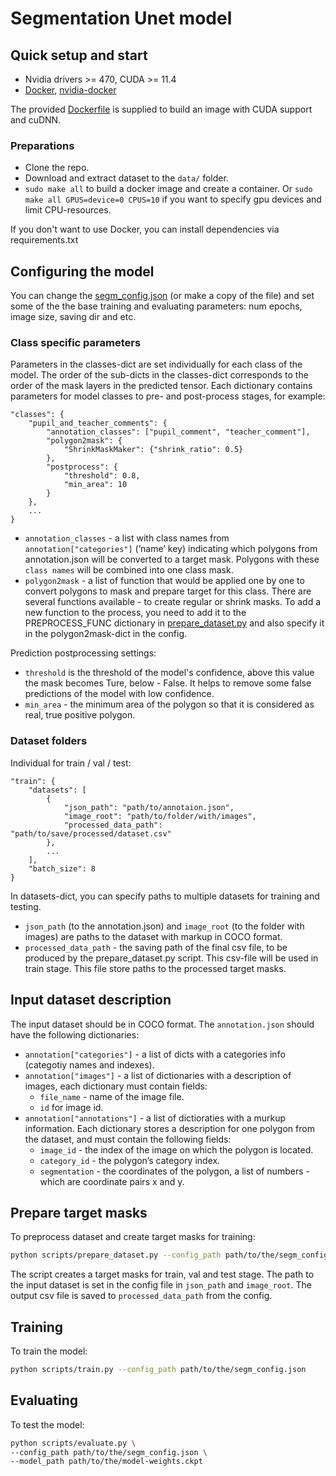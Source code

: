 # Segmentation Unet model

## Quick setup and start

- Nvidia drivers >= 470, CUDA >= 11.4
- [Docker](https://docs.docker.com/engine/install/ubuntu/), [nvidia-docker](https://github.com/NVIDIA/nvidia-docker)

The provided [Dockerfile](Dockerfile) is supplied to build an image with CUDA support and cuDNN.

### Preparations

- Clone the repo.
- Download and extract dataset to the `data/` folder.
- `sudo make all` to build a docker image and create a container.
  Or `sudo make all GPUS=device=0 CPUS=10` if you want to specify gpu devices and limit CPU-resources.

If you don't want to use Docker, you can install dependencies via requirements.txt

## Configuring the model

You can change the [segm_config.json](scripts/segm_config.json) (or make a copy of the file) and set some of the the base training and evaluating parameters: num epochs, image size, saving dir and etc.

### Class specific parameters

Parameters in the classes-dict are set individually for each class of the model. The order of the sub-dicts in the classes-dict corresponds to the order of the mask layers in the predicted tensor. Each dictionary contains parameters for model classes to pre- and post-process stages, for example:

```
"classes": {
	"pupil_and_teacher_comments": {
		"annotation_classes": ["pupil_comment", "teacher_comment"],
		"polygon2mask": {
			"ShrinkMaskMaker": {"shrink_ratio": 0.5}
		},
		"postprocess": {
			"threshold": 0.8,
			"min_area": 10
		}
	},
	...
}
```

- `annotation_classes` - a list with class names from `annotation["categories"]` (’name’ key) indicating which polygons from annotation.json will be converted to a target mask. Polygons with these `class names` will be combined into one class mask.
- `polygon2mask` - a list of function that would be applied one by one to convert polygons to mask and prepare target for this class. There are several functions available - to create regular or shrink masks. To add a new function to the process, you need to add it to the PREPROCESS_FUNC dictionary in [prepare_dataset.py](scripts/prepare_dataset.py) and also specify it in the polygon2mask-dict in the config.

Prediction postprocessing settings:

- `threshold` is the threshold of the model's confidence, above this value the mask becomes Ture, below - False. It helps to remove some false predictions of the model with low confidence.
- `min_area` - the minimum area of the polygon so that it is considered as real, true positive polygon.

### Dataset folders

Individual for train / val / test:

```
"train": {
    "datasets": [
        {
            "json_path": "path/to/annotaion.json",
            "image_root": "path/to/folder/with/images",
            "processed_data_path": "path/to/save/processed/dataset.csv"
        },
        ...
    ],
    "batch_size": 8
}
```
In datasets-dict, you can specify paths to multiple datasets for training and testing.

- `json_path` (to the annotation.json) and `image_root` (to the folder with images) are paths to the dataset with markup in COCO format.
- `processed_data_path` - the saving path of the final csv file, to be produced by the prepare_dataset.py script. This csv-file will be used in train stage. This file store paths to the processed target masks.

## Input dataset description

The input dataset should be in COCO format. The `annotation.json` should have the following dictionaries:

- `annotation["categories"]` - a list of dicts with a categories info (categotiy names and indexes).
- `annotation["images"]` - a list of dictionaries with a description of images, each dictionary must contain fields:
  - `file_name` - name of the image file.
  - `id` for image id.
- `annotation["annotations"]` - a list of dictioraties with a murkup information. Each dictionary stores a description for one polygon from the dataset, and must contain the following fields:
  - `image_id` - the index of the image on which the polygon is located.
  - `category_id` - the polygon’s category index.
  - `segmentation` - the coordinates of the polygon, a list of numbers - which are coordinate pairs x and y.

## Prepare target masks

To preprocess dataset and create target masks for training:

```bash
python scripts/prepare_dataset.py --config_path path/to/the/segm_config.json
```

The script creates a target masks for train, val and test stage. The path to the input dataset is set in the config file in `json_path` and `image_root`. The output csv file is saved to `processed_data_path` from the config.

## Training

To train the model:

```bash
python scripts/train.py --config_path path/to/the/segm_config.json
```

## Evaluating

To test the model:

```bash
python scripts/evaluate.py \
--config_path path/to/the/segm_config.json \
--model_path path/to/the/model-weights.ckpt
```
